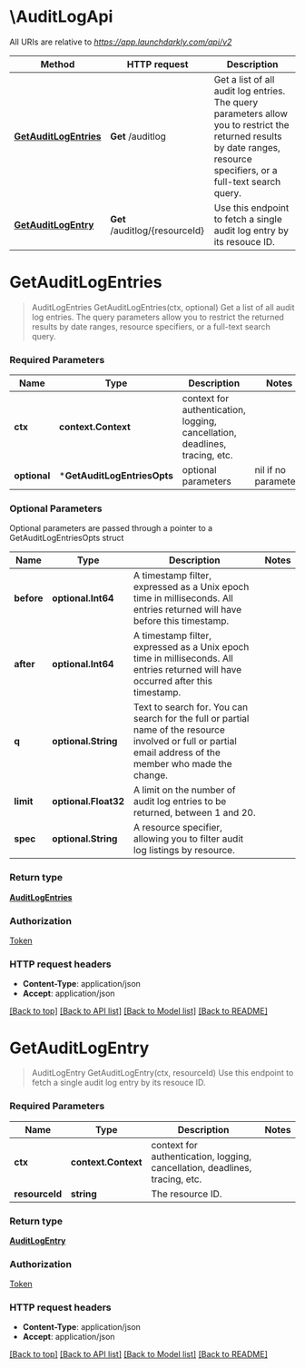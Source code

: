# \AuditLogApi

All URIs are relative to *https://app.launchdarkly.com/api/v2*

Method | HTTP request | Description
------------- | ------------- | -------------
[**GetAuditLogEntries**](AuditLogApi.md#GetAuditLogEntries) | **Get** /auditlog | Get a list of all audit log entries. The query parameters allow you to restrict the returned results by date ranges, resource specifiers, or a full-text search query.
[**GetAuditLogEntry**](AuditLogApi.md#GetAuditLogEntry) | **Get** /auditlog/{resourceId} | Use this endpoint to fetch a single audit log entry by its resouce ID.


# **GetAuditLogEntries**
> AuditLogEntries GetAuditLogEntries(ctx, optional)
Get a list of all audit log entries. The query parameters allow you to restrict the returned results by date ranges, resource specifiers, or a full-text search query.

### Required Parameters

Name | Type | Description  | Notes
------------- | ------------- | ------------- | -------------
 **ctx** | **context.Context** | context for authentication, logging, cancellation, deadlines, tracing, etc.
 **optional** | ***GetAuditLogEntriesOpts** | optional parameters | nil if no parameters

### Optional Parameters
Optional parameters are passed through a pointer to a GetAuditLogEntriesOpts struct

Name | Type | Description  | Notes
------------- | ------------- | ------------- | -------------
 **before** | **optional.Int64**| A timestamp filter, expressed as a Unix epoch time in milliseconds. All entries returned will have before this timestamp. | 
 **after** | **optional.Int64**| A timestamp filter, expressed as a Unix epoch time in milliseconds. All entries returned will have occurred after this timestamp. | 
 **q** | **optional.String**| Text to search for. You can search for the full or partial name of the resource involved or full or partial email address of the member who made the change. | 
 **limit** | **optional.Float32**| A limit on the number of audit log entries to be returned, between 1 and 20. | 
 **spec** | **optional.String**| A resource specifier, allowing you to filter audit log listings by resource. | 

### Return type

[**AuditLogEntries**](AuditLogEntries.md)

### Authorization

[Token](../README.md#Token)

### HTTP request headers

 - **Content-Type**: application/json
 - **Accept**: application/json

[[Back to top]](#) [[Back to API list]](../README.md#documentation-for-api-endpoints) [[Back to Model list]](../README.md#documentation-for-models) [[Back to README]](../README.md)

# **GetAuditLogEntry**
> AuditLogEntry GetAuditLogEntry(ctx, resourceId)
Use this endpoint to fetch a single audit log entry by its resouce ID.

### Required Parameters

Name | Type | Description  | Notes
------------- | ------------- | ------------- | -------------
 **ctx** | **context.Context** | context for authentication, logging, cancellation, deadlines, tracing, etc.
  **resourceId** | **string**| The resource ID. | 

### Return type

[**AuditLogEntry**](AuditLogEntry.md)

### Authorization

[Token](../README.md#Token)

### HTTP request headers

 - **Content-Type**: application/json
 - **Accept**: application/json

[[Back to top]](#) [[Back to API list]](../README.md#documentation-for-api-endpoints) [[Back to Model list]](../README.md#documentation-for-models) [[Back to README]](../README.md)

